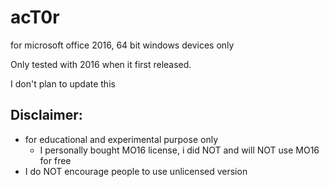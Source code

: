 # acT0r
for microsoft office 2016, 64 bit windows devices only

Only tested with 2016 when it first released.

I don't plan to update this

## Disclaimer:
- for educational and experimental purpose only
  - I personally bought MO16 license, i did NOT and will NOT use MO16 for free
- I do NOT encourage people to use unlicensed version 
  
